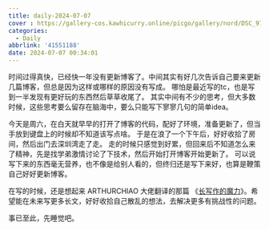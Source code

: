 ```yaml
---
title: daily-2024-07-07
cover : https://gallery-cos.kawhicurry.online/picgo/gallery/nord/DSC_9765.JPG
categories:
  - Daily
abbrlink: '41551188'
date: 2024-07-07 00:34:01
---
```


时间过得真快，已经快一年没有更新博客了。中间其实有好几次告诉自己要来更新几篇博客，但总是因为这样或哪样的原因没有写成。
哪怕是最近写的tc，也是写到一半发现有更好玩的东西然后草草收尾了。
其实中间有不少的思考，但大多数时候，这些思考要么留存在脑海中，要么只能写下寥寥几句的简单idea。

今天是周六，在白天就早早的打开了博客的代码，配好了环境，准备更新了，但当手放到键盘上的时候却不知道该写点啥。
于是在浪了一个下午后，好好收拾了房间，然后出门去深圳湾走了走。
走的时候只感觉到好累，但回来后不知道怎么来了精神，先是找学弟激情讨论了下技术，然后开始打开博客开始更新了。
可以说写下来的东西毫无营养，也不像是给别人看的，但终归还是写下来好，也算是鞭策自己好好更新博客。

在写的时候，还是想起来 ARTHURCHIAO 大佬翻译的那篇 《[长写作的魔力](https://arthurchiao.art/blog/writing-is-magic-zh/)》。希望能在未来写更多长文，好好收拾自己散乱的想法，去解决更多有挑战性的问题。

事已至此，先睡觉吧。
